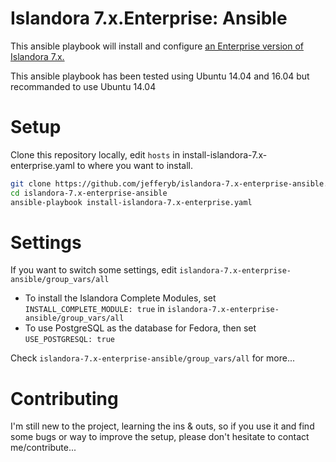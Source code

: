 # Islandora 7.x.Enterprise: Ansible

This ansible playbook will install and configure [an Enterprise version of Islandora 7.x.](https://wiki.duraspace.org/display/ISLANDORA/Enterprise)

This ansible playbook has been tested using Ubuntu 14.04 and 16.04 but recommanded to use Ubuntu 14.04

# Setup

Clone this repository locally, edit `hosts` in install-islandora-7.x-enterprise.yaml to where you want to install.

```bash
git clone https://github.com/jefferyb/islandora-7.x-enterprise-ansible.git
cd islandora-7.x-enterprise-ansible
ansible-playbook install-islandora-7.x-enterprise.yaml
```
# Settings

If you want to switch some settings, edit `islandora-7.x-enterprise-ansible/group_vars/all`

- To install the Islandora Complete Modules, set `INSTALL_COMPLETE_MODULE: true` in `islandora-7.x-enterprise-ansible/group_vars/all`
- To use PostgreSQL as the database for Fedora, then set `USE_POSTGRESQL: true`

Check `islandora-7.x-enterprise-ansible/group_vars/all` for more...

# Contributing

I'm still new to the project, learning the ins & outs, so if you use it and find some bugs or way to improve the setup,
please don't hesitate to contact me/contribute...

